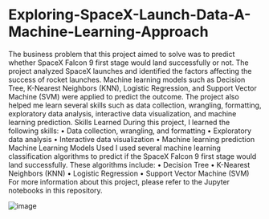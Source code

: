 # Exploring-SpaceX-Launch-Data-A-Machine-Learning-Approach
The business problem that this project aimed to solve was to predict whether SpaceX Falcon 9 first stage would land successfully or not. The project analyzed SpaceX launches and identified the factors affecting the success of rocket launches. Machine learning models such as Decision Tree, K-Nearest Neighbors (KNN), Logistic Regression, and Support Vector Machine (SVM) were applied to predict the outcome. The project also helped me learn several skills such as data collection, wrangling, formatting, exploratory data analysis, interactive data visualization, and machine learning prediction.
Skills Learned
During this project, I learned the following skills:
•	Data collection, wrangling, and formatting
•	Exploratory data analysis
•	Interactive data visualization
•	Machine learning prediction
Machine Learning Models Used
I used several machine learning classification algorithms to predict if the SpaceX Falcon 9 first stage would land successfully. These algorithms include:
•	Decision Tree
•	K-Nearest Neighbors (KNN)
•	Logistic Regression
•	Support Vector Machine (SVM)
For more information about this project, please refer to the Jupyter notebooks in this repository.

![image](https://github.com/sabashph/Exploring-SpaceX-Launch-Data-A-Machine-Learning-Approach/assets/120215730/d0a1329f-8155-4dcf-bbc1-21967ad564b7)
